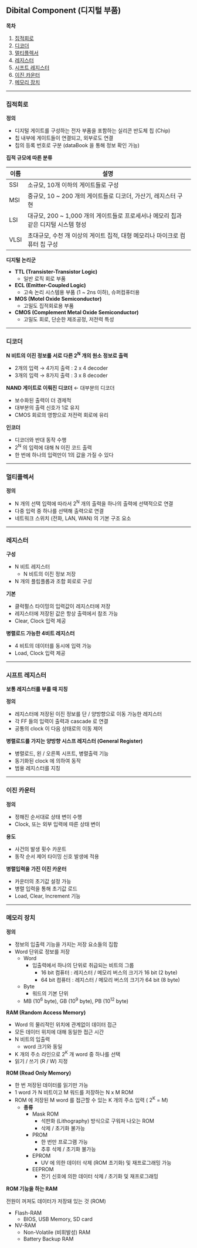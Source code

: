 ## Dibital Component (디지털 부품)

**목차**

1. [집적회로](#집적회로)
2. [디코더](#디코더)
3. [멀티플렉서](#멀티플렉서)
4. [레지스터](#레지스터)
5. [시프트 레지스터](#시프트-레지스터)
6. [이진 카운터](#이진-카운터)
7. [메모리 장치](#메모리-장치)

---

### 집적회로

**정의**

* 디지털 게이트를 구성하는 전자 부품을 포함하는 실리콘 반도체 칩 (Chip)
* 칩 내부에 게이트들이 연결되고, 외부로도 연결
* 칩의 등록 번호로 구분 (dataBook 을 통해 정보 확인 가능)

**집적 규모에 따른 분류**

| 이름 | 설명                                                         |
| ---- | ------------------------------------------------------------ |
| SSI  | 소규모, 10개 이하의 게이트들로 구성                          |
| MSI  | 중규모, 10 ~ 200 개의 게이트들로 디코더, 가산기, 레지스터 구현 |
| LSI  | 대규모, 200 ~ 1,000 개의 게이트들로 프로세서나 메모리 칩과 같은 디지털 시스템 형성 |
| VLSI | 초대규모, 수천 개 이상의 게이트 집적, 대형 메모리나 마이크로 컴퓨터 칩 구성 |

**디지털 논리군**

* **TTL (Transister-Transistor Logic)**
  * 일반 로직 회로 부품
* **ECL (Emitter-Coupled Logic)**
  * 고속 논리 시스템용 부품 (1 ~ 2ns 이하), 슈퍼컴퓨터용
* **MOS (Motel Oxide Semiconductor)**
  * 고밀도 집적회로용 부품
* **CMOS (Complement Metal Oxide Semiconductor)**
  * 고밀도 회로, 단순한 제조공정, 저전력 특성

---

### 디코더

**N 비트의 이진 정보를 서로 다른 2<sup>N</sup> 개의 원소 정보로 출력**

* 2개의 입력 &rarr; 4가지 출력 : 2 x 4 decoder
* 3개의 입력 &rarr; 8가지 출력 : 3 x 8 decoder

**NAND 게이트로 이뤄진 디코더**  &larr; 대부분의 디코더

* 보수화된 출력이 더 경제적
* 대부분의 출력 신호가 1로 유지
* CMOS 회로의 영향으로 저전력 회로에 유리

**인코더**

* 디코더와 반대 동작 수행
* 2<sup>N</sup> 의 입력에 대해 N 이진 코드 출력
* 한 번에 하나의 입력만이 1의 값을 가질 수 있다

---

### 멀티플렉서

**정의**

* N 개의 선택 입력에 따라서 2<sup>N</sup> 개의 출력을 하나의 출력에 선택적으로 연결
* 다중 입력 중 하나를 선택해 출력으로 연결
* 네트워크 스위치 (전화, LAN, WAN) 의 기본 구조 요소

---

### 레지스터

**구성**

* N 비트 레지스터 
  * N 비트의 이진 정보 저장
* N 개의 플립플롭과 조합 회로로 구성

**기본**

* 클럭펄스 타이밍의 입력값이 레지스터에 저장
* 레지스터에 저장된 값은 항상 출력에서 참조 가능
* Clear, Clock 입력 제공

**병렬로드 가능한 4비트 레지스터**

* 4 비트의 데이터를 동시에 입력 가능
* Load, Clock 입력 제공

---

### 시프트 레지스터

**보통 레지스터를 부를 때 지칭**

**정의**

* 레지스터에 저장된 이진 정보를 단 / 양방향으로 이동 가능한 레지스터
* 각 FF 들의 입력이 출력과 cascade 로 연결
* 공통의 clock 이 다음 상태로의 이동 제어

**병렬로드를 가지는 양방향 시스프 레지스터 (General Register)**

* 병렬로드, 왼 / 오른쪽 시프트, 병렬출력 기능
* 동기화된 clock 에 의하여 동작
* 범용 레지스터를 지칭

---

### 이진 카운터

**정의**

* 정해진 순서대로 상태 변이 수행
* Clock, 또는 외부 입력에 따른 상태 변이

**용도**

* 사건의 발생 횟수 카운트
* 동작 순서 제어 타이밍 신호 발생에 적용

**병렬입력을 가진 이진 카운터**

* 카운터의 초기값 설정 가능
* 병렬 입력을 통해 초기값 로드
* Load, Clear, Increment 기능

---

### 메모리 장치

**정의**

* 정보의 입출력 기능을 가지는 저장 요소들의 집합
* Word 단위로 정보를 저장
  * Word
    * 입출력에서 하나의 단위로 취급되는 비트의 그룹
      * 16 bit 컴퓨터 : 레지스터 / 메모리 버스의 크기가 16 bit (2 byte)
      * 64 bit 컴퓨터 : 레지스터 / 메모리 버스의 크기가 64 bit (8 byte)
  * Byte
    * 워드의 기본 단위
  * MB (10<sup>6</sup> byte), GB (10<sup>9</sup> byte), PB (10<sup>12</sup> byte)

**RAM (Random Access Memory)**

* Word 의 물리적인 위치에 관계없이 데이터 접근
* 모든 데이터 위치에 대해 동일한 접근 시간
* N 비트의 입출력
  * word 크기와 동일
* K 개의 주소 라인으로 2<sup>K</sup> 개 word 중 하나를 선택
* 읽기 / 쓰기 (R / W) 지정

**ROM (Read Only Memory)**

* 한 번 저장된 데이터를 읽기만 가능
* 1 word 가 N 비트이고 M 워드를 저장하는 N x M ROM
* ROM 에 저장된 M word 를 접근할 수 있는 K 개의 주소 입력 ( 2<sup>K</sup> = M)
  * **종류**
    * Mask ROM
      * 석판화 (Lithography) 방식으로 구워져 나오는 ROM
      * 삭제 / 초기화 불가능
    * PROM
      * 한 번만 프로그램 가능
      * 추후 삭제 / 초기화 불가능
    * EPROM
      * UV 에 의한 데이터 삭제 (ROM 초기화) 및 재프로그래밍 가능
    * EEPROM 
      * 전기 신호에 의한 데이터 삭제 / 초기화 및 재프로그래밍

**ROM 기능을 하는 RAM**

전원이 꺼져도 데이터가 저장돼 있는 것 (ROM)

* Flash-RAM
  * BIOS, USB Memory, SD card
* NV-RAM
  * Non-Volatile (비휘발성) RAM
  * Battery Backup RAM

